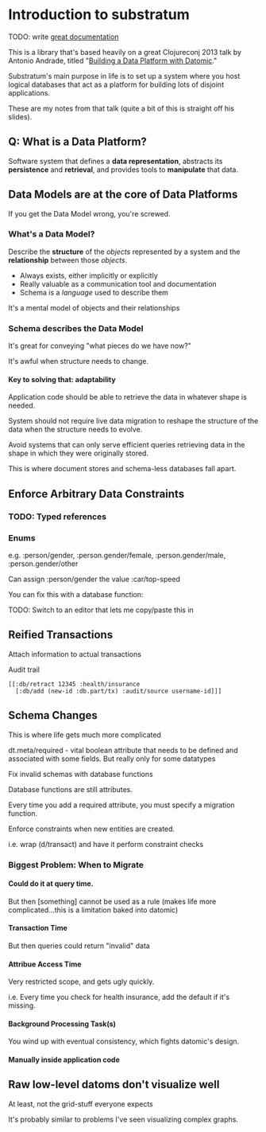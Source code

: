 # Introduction to substratum

TODO: write [great documentation](http://jacobian.org/writing/what-to-write/)

This is a library that's based heavily on a great Clojureconj
2013 talk by
Antonio Andrade, titled "[Building a Data Platform with
Datomic](https://www.youtu.com/watch?v=sQCoTu5v1Mo)."

Substratum's main purpose in life is to set up a system where you host
logical databases that act as a platform for building lots of
disjoint applications.

These are my notes from that talk (quite a bit of this is straight
off his slides).

## Q: What is a Data Platform?

Software system that defines a **data representation**, abstracts
its **persistence** and **retrieval**, and provides tools to
**manipulate** that data.

## Data Models are at the core of Data Platforms

If you get the Data Model wrong, you're screwed.

### What's a Data Model?

Describe the **structure** of the *objects* represented by a system
and the **relationship** between those *objects*.

* Always exists, either implicitly or explicitly
* Really valuable as a communication tool and documentation
* Schema is a *language* used to describe them

It's a mental model of objects and their relationships

### Schema describes the Data Model

It's great for conveying "what pieces do we have now?"

It's awful when structure needs to change.

#### Key to solving that: adaptability

Application code should be able to retrieve the data in whatever
shape is needed.

System should not require live data migration to reshape
the structure of the data when the structure needs to evolve.

Avoid systems that can only serve efficient queries retrieving
data in the shape in which they were originally stored.

This is where document stores and schema-less databases fall apart.

## Enforce Arbitrary Data Constraints

### TODO: Typed references

### Enums

e.g. :person/gender, :person.gender/female, :person.gender/male,
:person.gender/other

Can assign :person/gender the value :car/top-speed

You can fix this with a database function:

TODO: Switch to an editor that lets me copy/paste this in

## Reified Transactions

Attach information to actual transactions

Audit trail

    [[:db/retract 12345 :health/insurance
      [:db/add (new-id :db.part/tx) :audit/source username-id]]]

## Schema Changes

This is where life gets much more complicated

dt.meta/required - vital boolean attribute that needs to be defined
and associated with some fields. But really only for some datatypes

Fix invalid schemas with database functions

Database functions are still attributes.

Every time you add a required attribute, you must specify a
migration function.

Enforce constraints when new entities are created.

i.e. wrap (d/transact) and have it perform constraint checks

### Biggest Problem: When to Migrate

#### Could do it at query time.

But then [something] cannot be used as a rule (makes life
more complicated...this is a limitation baked into datomic)

#### Transaction Time

But then queries could return "invalid" data

#### Attribue Access Time

Very restricted scope, and gets ugly quickly.

i.e. Every time you check for health insurance, add the
default if it's missing.

#### Background Processing Task(s)

You wind up with eventual consistency, which fights
datomic's design.

#### Manually inside application code

## Raw low-level datoms don't visualize well

At least, not the grid-stuff everyone expects

It's probably similar to problems I've seen visualizing
complex graphs.
